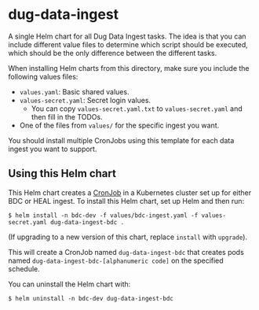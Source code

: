 # dug-data-ingest

A single Helm chart for all Dug Data Ingest tasks. The idea is that you can include different value files to
determine which script should be executed, which should be the only difference between the different tasks.

When installing Helm charts from this directory, make sure you include the following values files:
- `values.yaml`: Basic shared values.
- `values-secret.yaml`: Secret login values.
  - You can copy `values-secret.yaml.txt` to `values-secret.yaml` and then fill in the TODOs.
- One of the files from `values/` for the specific ingest you want.

You should install multiple CronJobs using this template for each data ingest you want to support.

## Using this Helm chart

This Helm chart creates a [CronJob](https://kubernetes.io/docs/concepts/workloads/controllers/cron-jobs/)
in a Kubernetes cluster set up for either BDC or HEAL ingest. To install this Helm chart, set up Helm and
then run:

```shell
$ helm install -n bdc-dev -f values/bdc-ingest.yaml -f values-secret.yaml dug-data-ingest-bdc .
```

(If upgrading to a new version of this chart, replace `install` with `upgrade`).

This will create a CronJob named `dug-data-ingest-bdc` that creates pods named
`dug-data-ingest-bdc-[alphanumeric code]` on the specified schedule.

You can uninstall the Helm chart with:

```shell
$ helm uninstall -n bdc-dev dug-data-ingest-bdc
```

